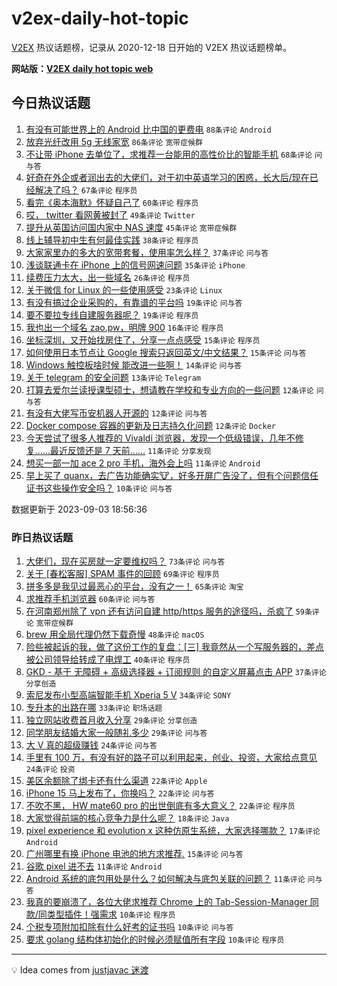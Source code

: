 # v2ex-daily-hot-topic

[V2EX](https://www.v2ex.com/) 热议话题榜，记录从 2020-12-18 日开始的 V2EX 热议话题榜单。

**网站版：[V2EX daily hot topic web](https://boojack.github.io/v2ex-daily-hot-topic-web/)**

## 今日热议话题

<!-- TODAY BEGIN -->

1. [有没有可能世界上的 Android 比中国的更费电](https://www.v2ex.com/t/970505) `88条评论` `Android`
1. [放弃光纤改用 5g 无线家宽](https://www.v2ex.com/t/970460) `86条评论` `宽带症候群`
1. [不让带 iPhone 去单位了，求推荐一台能用的高性价比的智能手机](https://www.v2ex.com/t/970495) `68条评论` `问与答`
1. [好奇在外企或者润出去的大佬们，对于初中英语学习的困惑，长大后/现在已经解决了吗？](https://www.v2ex.com/t/970536) `67条评论` `程序员`
1. [看完《奥本海默》怀疑自己了](https://www.v2ex.com/t/970545) `60条评论` `程序员`
1. [哎， twitter 看网黄被封了](https://www.v2ex.com/t/970467) `49条评论` `Twitter`
1. [提升从英国访问国内家中 NAS 速度](https://www.v2ex.com/t/970555) `45条评论` `宽带症候群`
1. [线上辅导初中生有何最佳实践](https://www.v2ex.com/t/970470) `38条评论` `程序员`
1. [大家家里办的多大的宽带套餐，使用率怎么样？](https://www.v2ex.com/t/970503) `37条评论` `问与答`
1. [浅谈联通卡在 iPhone 上的信号网速问题](https://www.v2ex.com/t/970490) `35条评论` `iPhone`
1. [续费压力太大，出一些域名](https://www.v2ex.com/t/970535) `26条评论` `程序员`
1. [关于微信 for Linux 的一些使用感受](https://www.v2ex.com/t/970506) `23条评论` `Linux`
1. [有没有搞过企业采购的，有靠谱的平台吗](https://www.v2ex.com/t/970554) `19条评论` `问与答`
1. [要不要拉专线自建服务器呢？](https://www.v2ex.com/t/970537) `19条评论` `程序员`
1. [我也出一个域名 zao.pw，明牌 900](https://www.v2ex.com/t/970583) `16条评论` `程序员`
1. [坐标深圳，又开始找房住了，分享一点点感受](https://www.v2ex.com/t/970578) `15条评论` `程序员`
1. [如何使用日本节点让 Google 搜索只返回英文/中文结果？](https://www.v2ex.com/t/970489) `15条评论` `问与答`
1. [Windows 触控板啥时候 能改进一些啊！](https://www.v2ex.com/t/970547) `14条评论` `问与答`
1. [关于 telegram 的安全问题](https://www.v2ex.com/t/970584) `13条评论` `Telegram`
1. [打算去爱尔兰读授课型硕士，想请教在学校和专业方向的一些问题](https://www.v2ex.com/t/970543) `12条评论` `问与答`
1. [有没有大佬写币安机器人开源的](https://www.v2ex.com/t/970497) `12条评论` `问与答`
1. [Docker compose 容器的更新及日志持久化问题](https://www.v2ex.com/t/970468) `12条评论` `Docker`
1. [今天尝试了很多人推荐的 Vivaldi 浏览器，发现一个低级错误，几年不修复……最近反馈还是 7 天前……](https://www.v2ex.com/t/970573) `11条评论` `分享发现`
1. [想买一部一加 ace 2 pro 手机，海外会上吗](https://www.v2ex.com/t/970488) `11条评论` `Android`
1. [早上买了 quanx，去广告功能确实🐮，好多开屏广告没了，但有个问题信任证书这些操作安全吗？](https://www.v2ex.com/t/970564) `10条评论` `问与答`

数据更新于 2023-09-03 18:56:36

<!-- TODAY END -->

### 昨日热议话题

<!-- YESTERDAY BEGIN -->

1. [大佬们，现在买房就一定要维权吗？](https://www.v2ex.com/t/970297) `73条评论` `问与答`
1. [关于 [春松客服] SPAM 事件的回顾](https://www.v2ex.com/t/970315) `69条评论` `程序员`
1. [拼多多是我见过最恶心的平台，没有之一！](https://www.v2ex.com/t/970281) `65条评论` `淘宝`
1. [求推荐手机浏览器](https://www.v2ex.com/t/970283) `60条评论` `问与答`
1. [在河南郑州除了 vpn 还有访问自建 http/https 服务的途径吗，杀疯了](https://www.v2ex.com/t/970368) `59条评论` `宽带症候群`
1. [brew 用全局代理仍然下载奇慢](https://www.v2ex.com/t/970344) `48条评论` `macOS`
1. [险些被起诉的我，做了这份工作的复盘：[三] 我竟然从一个写服务器的，差点被公司领导给转成了电焊工](https://www.v2ex.com/t/970291) `40条评论` `程序员`
1. [GKD - 基于 无障碍 + 高级选择器 + 订阅规则 的自定义屏幕点击 APP](https://www.v2ex.com/t/970406) `37条评论` `分享创造`
1. [索尼发布小型高端智能手机 Xperia 5 V](https://www.v2ex.com/t/970345) `34条评论` `SONY`
1. [专升本的出路在哪](https://www.v2ex.com/t/970287) `33条评论` `职场话题`
1. [独立网站收费首月收入分享](https://www.v2ex.com/t/970306) `29条评论` `分享创造`
1. [同学朋友结婚大家一般随礼多少](https://www.v2ex.com/t/970355) `29条评论` `问与答`
1. [大 V 真的超级赚钱](https://www.v2ex.com/t/970374) `24条评论` `问与答`
1. [手里有 100 万，有没有好的路子可以利用起来，创业、投资，大家给点意见](https://www.v2ex.com/t/970372) `24条评论` `投资`
1. [美区余额除了绑卡还有什么渠道](https://www.v2ex.com/t/970416) `22条评论` `Apple`
1. [iPhone 15 马上发布了，你换吗？](https://www.v2ex.com/t/970387) `22条评论` `问与答`
1. [不吹不黑， HW mate60 pro 的出世倒底有多大意义？](https://www.v2ex.com/t/970407) `22条评论` `程序员`
1. [大家觉得前端的核心竞争力是什么呢？](https://www.v2ex.com/t/970378) `18条评论` `Java`
1. [pixel experience 和 evolution x 这种仿原生系统，大家选择哪款？](https://www.v2ex.com/t/970327) `17条评论` `Android`
1. [广州哪里有换 iPhone 电池的地方求推荐.](https://www.v2ex.com/t/970366) `15条评论` `问与答`
1. [谷歌 pixel 进不去](https://www.v2ex.com/t/970365) `11条评论` `Android`
1. [Android 系统的底包用处是什么？如何解决与底包关联的问题？](https://www.v2ex.com/t/970282) `11条评论` `问与答`
1. [我真的要崩溃了，各位大佬求推荐 Chrome 上的 Tab-Session-Manager 同款/同类型插件！强需求](https://www.v2ex.com/t/970423) `10条评论` `程序员`
1. [个税专项附加扣除有什么好考的证书吗](https://www.v2ex.com/t/970384) `10条评论` `问与答`
1. [要求 golang 结构体初始化的时候必须赋值所有字段](https://www.v2ex.com/t/970379) `10条评论` `程序员`

<!-- YESTERDAY END -->

---

💡 Idea comes from [justjavac 迷渡](https://github.com/justjavac/)
